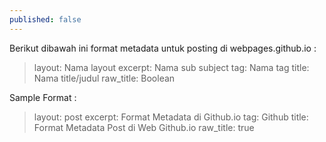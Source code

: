 ```yaml
---
published: false
---
```

Berikut dibawah ini format metadata untuk posting di webpages.github.io :
>	layout: Nama layout 
	excerpt: Nama sub subject 
	tag: Nama tag 
    title: Nama title/judul 
	raw_title: Boolean 

Sample Format :
>	layout: post 
	excerpt: Format Metadata di Github.io 
	tag: Github 
    title: Format Metadata Post di Web Github.io 
	raw_title: true
